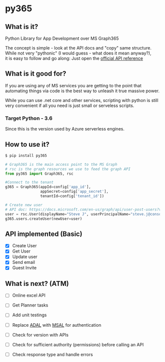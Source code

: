 # py365
## What is it?
Python Library for App Development over MS Graph365

The concept is simple - look at the API docs and "copy" same structure.   
While not very "pythonic" (I would guess - what does it mean anyway?),   
it is easy to follow and go along:
Just open the [official API reference](https://docs.microsoft.com/en-us/graph/api/overview?view=graph-rest-1.0)

## What is it good for?
If you are using any of MS services you are getting to the point that automating things via code is the best way to unleash it true massive power.

While you can use .net core and other services, scripting with python is still very convenient if all you need is just small or serveless scripts.

### Target Python - 3.6
Since this is the version used by Azure serverless engines.

## How to use it?
```bash
$ pip install py365
```

```python
# Graph365 is the main access point to the MS Graph
# rsc is the graph resources we use to feed the graph API
from py365 import Graph365, rsc

#Connect to the tenant
g365 = Graph365(appId=config['app_id'],
                appSecret=config['app_secret'],
                tenantId=config['tenant_id']) 

# Create new user 
# API doc: https://docs.microsoft.com/en-us/graph/api/user-post-users?view=graph-rest-1.0
user = rsc.User(displayName="Steve J", userPrincipalName="steve.j@consotco.com")
g365.users.createUser(newUser=user)

```

## API implemented (Basic)
-[x] Create User
-[x] Get User
-[x] Update user
-[X] Send email
-[X] Guest Invite

## What is next? (ATM)
-[ ] Online excel API
-[ ] Get Planner tasks
-[ ] Add unit testings
-[ ] Replace [ADAL](https://github.com/AzureAD/azure-activedirectory-library-for-python)
 with [MSAL](https://github.com/AzureAD/microsoft-authentication-library-for-python) for authentication
-[ ] Check for version with APIs
-[ ] Check for sufficient authority (permissions) before calling an API
-[ ] Check response type and handle errors



